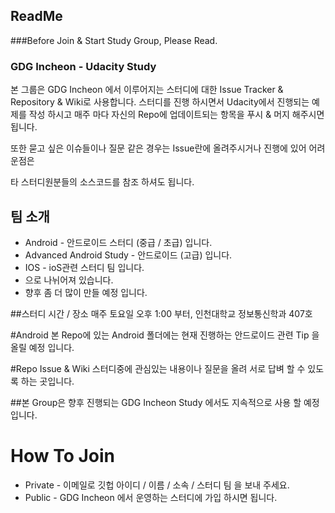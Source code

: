 ## ReadMe
###Before Join & Start Study Group, Please Read.

### GDG Incheon - Udacity Study
 본 그룹은 GDG Incheon 에서 이루어지는 스터디에 대한 Issue Tracker & Repository & Wiki로 사용합니다.
 스터디를 진행 하시면서 Udacity에서 진행되는 예제를 작성 하시고 매주 마다 자신의 Repo에 업데이트되는 항목을 푸시 & 머지  해주시면 됩니다.

 또한 묻고 싶은 이슈들이나 질문 같은 경우는 Issue란에 올려주시거나 진행에 있어 어려운점은

 타 스터디원분들의 소스코드를 참조 하셔도 됩니다. 

## 팀 소개
* Android - 안드로이드 스터디 (중급 / 초급) 입니다.
* Advanced Android Study - 안드로이드 (고급) 입니다.
* IOS - ioS관련 스터디 팀 입니다.
* 으로 나뉘어져 있습니다.
* 향후 좀 더 많이 만들 예정 입니다.

##스터디 시간 / 장소
매주 토요일 오후 1:00 부터, 인천대학교 정보통신학과 407호

#Android
본 Repo에 있는 Android 폴더에는 현재 진행하는 안드로이드 관련 Tip 을 올릴 예정 입니다.

#Repo Issue & Wiki
스터디중에 관심있는 내용이나 질문을 올려 서로 답벼 할 수 있도록 하는 곳입니다.

##본 Group은 향후 진행되는 GDG Incheon Study 에서도 지속적으로 사용 할 예정 입니다.


# How To Join
* Private - 이메일로 깃헙 아이디 / 이름 / 소속 / 스터디 팀 을 보내 주세요.
* Public - GDG Incheon 에서 운영하는 스터디에 가입 하시면 됩니다.
